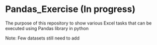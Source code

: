 # Pandas_Exercise (In progress)
The purpose of this repository to show various Excel tasks that can be executed using Pandas library in python

Note: Few datasets still need to add 
